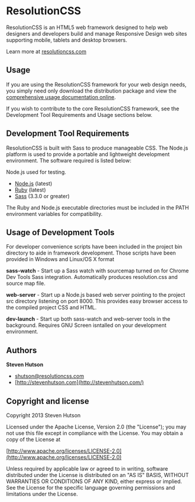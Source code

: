ResolutionCSS
=============

ResolutionCSS is an HTML5 web framework designed to help web designers and developers build and manage Responsive Design web sites supporting mobile, tablets and desktop browsers.

Learn more at [resolutioncss.com](http://www.resolutioncss.com/)

## Usage

If you are using the ResolutionCSS framework for your web design needs, you simply need only download the distribution package and view the [comprehensive usage documentation online](http://www.resolutioncss.com/docs/).

If you wish to contribute to the core ResolutionCSS framework, see the Development Tool Requirements and Usage sections below.

## Development Tool Requirements

ResolutionCSS is built with Sass to produce manageable CSS. The Node.js platform is used to provide a portable and lightweight development environment. The software required is listed below: 

Node.js used for testing.

+ [Node.js](http://nodejs.org/) (latest)
+ [Ruby](http://rubyinstaller.org/) (latest)
+ [Sass](http://sass-lang.com/) (3.3.0 or greater)

The Ruby and Node.js executable directories must be included in the PATH environment variables for compatibility.

## Usage of Development Tools

For developer convenience scripts have been included in the project bin directory to aide in framework development. Those scripts have been provided in Windows and Linux/OS X format 

**sass-watch** - Start up a Sass watch with sourcemap turned on for Chrome Dev Tools Sass integration. Automatically produces resolution.css and source map file.

**web-server** - Start up a Node.js based web server pointing to the project src directory listening on port 8000. This provides easy browser access to the compiled project CSS and HTML.

**dev-launch** - Start up both sass-watch and web-server tools in the background. Requires GNU Screen isntalled on your development environment. 

## Authors

**Steven Hutson**
+ [shutson@resolutioncss.com](mailto:shutson@resolutioncss.com)
+ [http://stevenhutson.com](http://stevenhutson.com/)

## Copyright and license

Copyright 2013 Steven Hutson

Licensed under the Apache License, Version 2.0 (the "License");
you may not use this file except in compliance with the License.
You may obtain a copy of the License at

[http://www.apache.org/licenses/LICENSE-2.0](http://www.apache.org/licenses/LICENSE-2.0)

Unless required by applicable law or agreed to in writing, software
distributed under the License is distributed on an "AS IS" BASIS,
WITHOUT WARRANTIES OR CONDITIONS OF ANY KIND, either express or implied.
See the License for the specific language governing permissions and
limitations under the License.
